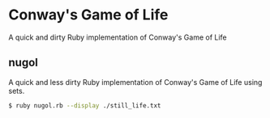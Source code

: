 # Conway's Game of Life
A quick and dirty Ruby implementation of Conway's Game of Life

## nugol

A quick and less dirty Ruby implementation of Conway's Game of Life using sets.

```sh
$ ruby nugol.rb --display ./still_life.txt
```
